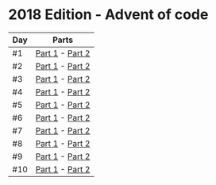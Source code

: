 # 2018 Edition - Advent of code

Day | Parts
--- | -----------------------------------------------------
#1  | [Part 1](day-1/part-1.js) - [Part 2](day-1/part-2.js)
#2  | [Part 1](day-2/part-1.js) - [Part 2](day-2/part-2.js)
#3  | [Part 1](day-3/part-1.js) - [Part 2](day-3/part-2.js)
#4  | [Part 1](day-4/part-1.js) - [Part 2](day-4/part-2.js)
#5  | [Part 1](day-5/part-1.js) - [Part 2](day-5/part-2.js)
#6  | [Part 1](day-6/part-1.js) - [Part 2](day-6/part-2.js)
#7  | [Part 1](day-7/part-1.js) - [Part 2](day-7/part-2.js)
#8  | [Part 1](day-8/part-1.js) - [Part 2](day-8/part-2.js)
#9  | [Part 1](day-9/part-1.js) - [Part 2](day-9/part-2.js)
#10  | [Part 1](day-10/part-1.js) - [Part 2](day-10/part-2.js)